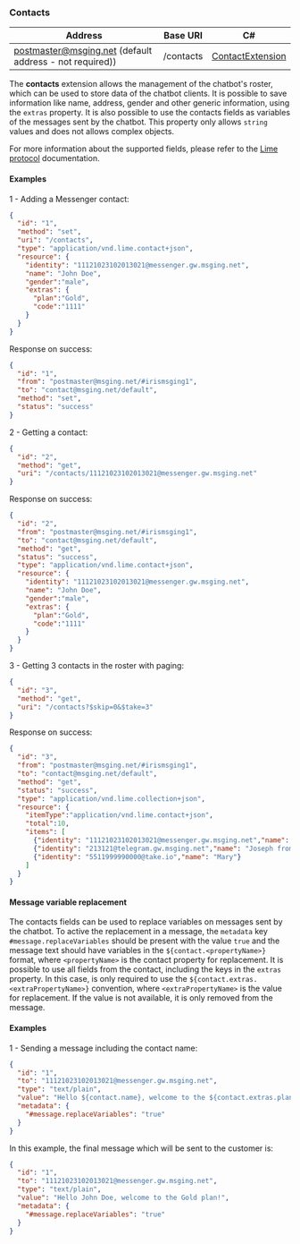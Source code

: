 ### Contacts
| Address               | Base URI     | C#              |
|-----------------------|--------------|-----------------|
| postmaster@msging.net (default address - not required)) | /contacts | [ContactExtension](https://github.com/takenet/messaginghub-client-csharp/blob/master/src/Takenet.MessagingHub.Client/Extensions/Contacts/ContactExtension.cs) |

The **contacts** extension allows the management of the chatbot's roster, which can be used to store data of the chatbot clients. It is possible to save information like name, address, gender and other generic information, using the `extras` property. It is also possible to use the contacts fields as variables of the messages sent by the chatbot. This property only allows `string` values and does not allows complex objects.

For more information about the supported fields, please refer to the [Lime protocol](http://limeprotocol.org/resources.html#contact) documentation.

#### Examples
1 - Adding a Messenger contact:
```json
{  
  "id": "1",
  "method": "set",
  "uri": "/contacts",
  "type": "application/vnd.lime.contact+json",
  "resource": {
    "identity": "11121023102013021@messenger.gw.msging.net",
    "name": "John Doe",
    "gender":"male",
    "extras": {
      "plan":"Gold",
      "code":"1111"      
    }
  }
}
```
Response on success:
```json
{
  "id": "1",
  "from": "postmaster@msging.net/#irismsging1",
  "to": "contact@msging.net/default",
  "method": "set",
  "status": "success"
}
```

2 - Getting a contact:
```json
{  
  "id": "2",
  "method": "get",
  "uri": "/contacts/11121023102013021@messenger.gw.msging.net"
}
```

Response on success:
```json
{
  "id": "2",
  "from": "postmaster@msging.net/#irismsging1",
  "to": "contact@msging.net/default",
  "method": "get",
  "status": "success",
  "type": "application/vnd.lime.contact+json",
  "resource": {
    "identity": "11121023102013021@messenger.gw.msging.net",
    "name": "John Doe",
    "gender":"male",
    "extras": {
      "plan":"Gold",
      "code":"1111"      
    }
  }  
}
```

3 - Getting 3 contacts in the roster with paging:
```json
{  
  "id": "3",
  "method": "get",
  "uri": "/contacts?$skip=0&$take=3"
}
```
Response on success:
```json
{
  "id": "3",
  "from": "postmaster@msging.net/#irismsging1",
  "to": "contact@msging.net/default",
  "method": "get",
  "status": "success",
  "type": "application/vnd.lime.collection+json",
  "resource": {
    "itemType":"application/vnd.lime.contact+json",
    "total":10,
    "items": [
      {"identity": "11121023102013021@messenger.gw.msging.net","name": "John Doe","gender":"male","extras":{"plan":"Gold","code":"1111"}},
      {"identity": "213121@telegram.gw.msging.net","name": "Joseph from Telegram","email":"ze@gmail.com"},
      {"identity": "5511999990000@take.io","name": "Mary"}
    ]    
  }  
}
```

#### Message variable replacement

The contacts fields can be used to replace variables on messages sent by the chatbot. To active the replacement in a message, the `metadata` key `#message.replaceVariables` should be present with the value `true` and the message text should have variables in the  `${contact.<propertyName>}` format, where `<propertyName>` is the contact property for replacement. It is possible to use all fields from the contact, including the keys in the `extras` property. In this case, is only required to use the `${contact.extras.<extraPropertyName>}` convention, where `<extraPropertyName>` is the value for replacement. If the value is not available, it is only removed from the message.

#### Examples

1 - Sending a message including the contact name:
```json
{  
  "id": "1",
  "to": "11121023102013021@messenger.gw.msging.net",
  "type": "text/plain",
  "value": "Hello ${contact.name}, welcome to the ${contact.extras.plan} plan!",
  "metadata": {
    "#message.replaceVariables": "true"
  }
}
```
In this example, the final message which will be sent to the customer is:
```json
{  
  "id": "1",
  "to": "11121023102013021@messenger.gw.msging.net",
  "type": "text/plain",
  "value": "Hello John Doe, welcome to the Gold plan!",
  "metadata": {
    "#message.replaceVariables": "true"
  }
}
```
